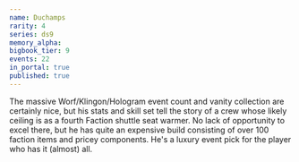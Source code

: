 ```yaml
---
name: Duchamps
rarity: 4
series: ds9
memory_alpha:
bigbook_tier: 9
events: 22
in_portal: true
published: true
---
```


The massive Worf/Klingon/Hologram event count and vanity collection are certainly nice, but his stats and skill set tell the story of a crew whose likely ceiling is as a fourth Faction shuttle seat warmer. No lack of opportunity to excel there, but he has quite an expensive build consisting of over 100 faction items and pricey components. He's a luxury event pick for the player who has it (almost) all.
